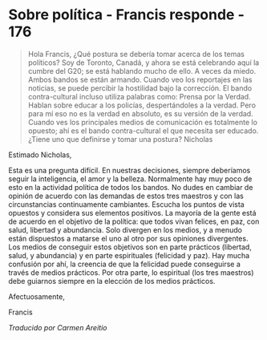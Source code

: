 # Sobre política - Francis responde - 176

>Hola Francis, ¿Qué postura se debería tomar acerca de los temas políticos? Soy de Toronto, Canadá, y ahora se está celebrando aquí la cumbre del G20; se está hablando mucho de ello. A veces da miedo. Ambos bandos se están armando. Cuando veo los reportajes en las noticias, se puede percibir la hostilidad bajo la corrección. El bando contra-cultural incluso utiliza palabras como: Prensa por la Verdad. Hablan sobre educar a los policías, despertándoles a la verdad. Pero para mí eso no es la verdad en absoluto, es su versión de la verdad. Cuando ves los principales medios de comunicación es totalmente lo opuesto; ahí es el bando contra-cultural el que necesita ser educado. ¿Tiene uno que definirse y tomar una postura? Nicholas

Estimado Nicholas,

Esta es una pregunta difícil. En nuestras decisiones, siempre deberíamos seguir la inteligencia, el amor y la belleza. Normalmente hay muy poco de esto en la actividad política de todos los bandos. No dudes en cambiar de opinión de acuerdo con las demandas de estos tres maestros y con las circunstancias continuamente cambiantes. Escucha los puntos de vista opuestos y considera sus elementos positivos. La mayoría de la gente está de acuerdo en el objetivo de la política: que todos vivan felices, en paz, con salud, libertad y abundancia. Solo divergen en los medios, y a menudo están dispuestos a matarse el uno al otro por sus opiniones divergentes. Los medios de conseguir estos objetivos son en parte prácticos (libertad, salud, y abundancia) y en parte espirituales (felicidad y paz). Hay mucha confusión por ahí, la creencia de que la felicidad puede conseguirse a través de medios prácticos. Por otra parte, lo espiritual (los tres maestros) debe guiarnos siempre en la elección de los medios prácticos.

Afectuosamente,

Francis

_Traducido por Carmen Areitio_